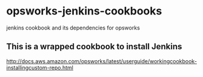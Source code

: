# opsworks-jenkins-cookbooks

jenkins cookbook and its dependencies for opsworks

## This is a wrapped cookbook to install Jenkins
http://docs.aws.amazon.com/opsworks/latest/userguide/workingcookbook-installingcustom-repo.html
